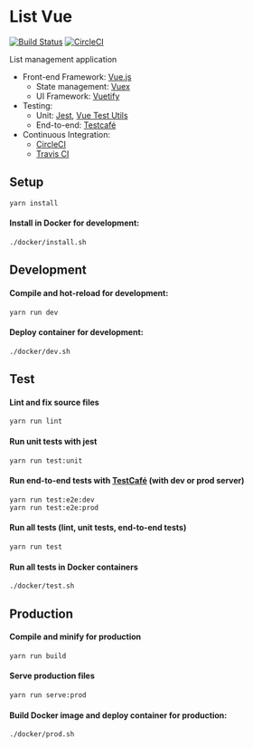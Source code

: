 # List Vue
[![Build Status](https://travis-ci.org/dtom90/List-Vue.svg?branch=master)](https://travis-ci.org/dtom90/List-Vue)
[![CircleCI](https://circleci.com/gh/dtom90/ToDo-Vue.svg?style=svg)](https://circleci.com/gh/dtom90/ToDo-Vue)

List management application

- Front-end Framework: [Vue.js](https://vuejs.org/)
  - State management: [Vuex](https://vuex.vuejs.org/)
  - UI Framework: [Vuetify](https://vuetifyjs.com/)
- Testing:
  - Unit: [Jest](https://jestjs.io/), [Vue Test Utils](https://vue-test-utils.vuejs.org/)
  - End-to-end: [Testcafé](https://devexpress.github.io/testcafe/)
- Continuous Integration:
  - [CircleCI](https://circleci.com/)
  - [Travis CI](https://travis-ci.com/)

## Setup
```
yarn install
```
#### Install in Docker for development:
```
./docker/install.sh
```

## Development
#### Compile and hot-reload for development:
```
yarn run dev
```
#### Deploy container for development:
```
./docker/dev.sh
```

## Test
#### Lint and fix source files
```
yarn run lint
```
#### Run unit tests with jest
```
yarn run test:unit
```
#### Run end-to-end tests with [TestCafé](https://testcafe.devexpress.com/) (with dev or prod server)
```
yarn run test:e2e:dev
yarn run test:e2e:prod
```
#### Run all tests (lint, unit tests, end-to-end tests)
```
yarn run test
```
#### Run all tests in Docker containers
```
./docker/test.sh
```

## Production
#### Compile and minify for production
```
yarn run build
```
#### Serve production files
```
yarn run serve:prod
```
#### Build Docker image and deploy container for production:
```
./docker/prod.sh
```
